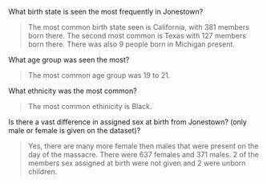 What birth state is seen the most frequently in Jonestown?

>The most common birth state seen is California, with 381 members born there. The second most common is Texas with 127 members born there. 
>There was also 9 people born in Michigan present. 

What age group was seen the most?

>The most common age group was 19 to 21.

What ethnicity was the most common?
>The most common ethinicity is Black. 

Is there a vast difference in assigned sex at birth from Jonestown? (only male or female is given on the dataset)?

>Yes, there are many more female then males that were present on the day of the massacre. There were 637 females and 371 males. 
>2 of the members sex assigned at birth were not given and 2 were unborn children. 
